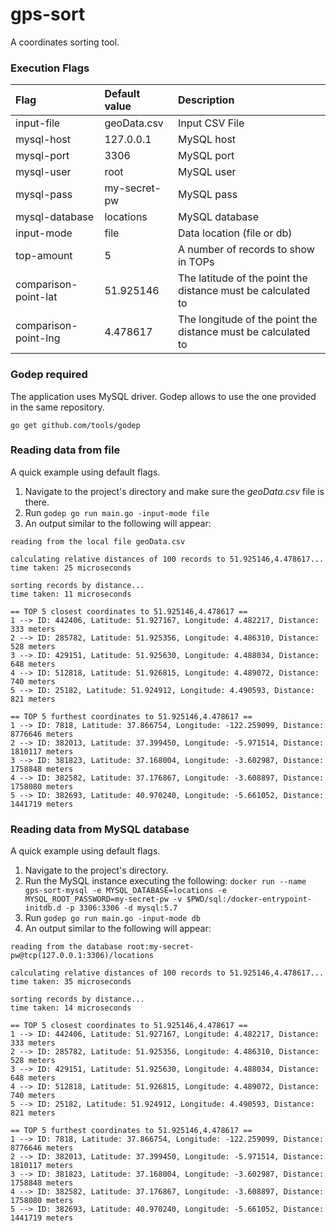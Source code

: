 # gps-sort

A coordinates sorting tool.

### Execution Flags

|Flag|Default value|Description|
|:----|:---|:---|
|input-file|geoData.csv|Input CSV File|
|mysql-host|127.0.0.1|MySQL host|
|mysql-port|3306|MySQL port|
|mysql-user|root|MySQL user|
|mysql-pass|my-secret-pw|MySQL pass|
|mysql-database|locations|MySQL database|
|input-mode|file|Data location (file or db)|
|top-amount|5|A number of records to show in TOPs|
|comparison-point-lat|51.925146|The latitude of the point the distance must be calculated to|
|comparison-point-lng|4.478617|The longitude of the point the distance must be calculated to|

### Godep required

The application uses MySQL driver. Godep allows to use the one provided in the same repository.

```
go get github.com/tools/godep
```

### Reading data from file

A quick example using default flags.

1. Navigate to the project's directory and make sure the *geoData.csv* file is there.
2. Run `godep go run main.go -input-mode file`
3. An output similar to the following will appear:
```
reading from the local file geoData.csv

calculating relative distances of 100 records to 51.925146,4.478617...
time taken: 25 microseconds

sorting records by distance...
time taken: 11 microseconds

== TOP 5 closest coordinates to 51.925146,4.478617 ==
1 --> ID: 442406, Latitude: 51.927167, Longitude: 4.482217, Distance: 333 meters
2 --> ID: 285782, Latitude: 51.925356, Longitude: 4.486310, Distance: 528 meters
3 --> ID: 429151, Latitude: 51.925630, Longitude: 4.488034, Distance: 648 meters
4 --> ID: 512818, Latitude: 51.926815, Longitude: 4.489072, Distance: 740 meters
5 --> ID: 25182, Latitude: 51.924912, Longitude: 4.490593, Distance: 821 meters

== TOP 5 furthest coordinates to 51.925146,4.478617 ==
1 --> ID: 7818, Latitude: 37.866754, Longitude: -122.259099, Distance: 8776646 meters
2 --> ID: 382013, Latitude: 37.399450, Longitude: -5.971514, Distance: 1810117 meters
3 --> ID: 381823, Latitude: 37.168004, Longitude: -3.602987, Distance: 1758848 meters
4 --> ID: 382582, Latitude: 37.176867, Longitude: -3.608897, Distance: 1758080 meters
5 --> ID: 382693, Latitude: 40.970240, Longitude: -5.661052, Distance: 1441719 meters
```

### Reading data from MySQL database

A quick example using default flags.

1. Navigate to the project's directory.
2. Run the MySQL instance executing the following: `docker run --name gps-sort-mysql -e MYSQL_DATABASE=locations -e MYSQL_ROOT_PASSWORD=my-secret-pw -v $PWD/sql:/docker-entrypoint-initdb.d -p 3306:3306 -d mysql:5.7`
3. Run `godep go run main.go -input-mode db`
4. An output similar to the following will appear:
```
reading from the database root:my-secret-pw@tcp(127.0.0.1:3306)/locations

calculating relative distances of 100 records to 51.925146,4.478617...
time taken: 35 microseconds

sorting records by distance...
time taken: 14 microseconds

== TOP 5 closest coordinates to 51.925146,4.478617 ==
1 --> ID: 442406, Latitude: 51.927167, Longitude: 4.482217, Distance: 333 meters
2 --> ID: 285782, Latitude: 51.925356, Longitude: 4.486310, Distance: 528 meters
3 --> ID: 429151, Latitude: 51.925630, Longitude: 4.488034, Distance: 648 meters
4 --> ID: 512818, Latitude: 51.926815, Longitude: 4.489072, Distance: 740 meters
5 --> ID: 25182, Latitude: 51.924912, Longitude: 4.490593, Distance: 821 meters

== TOP 5 furthest coordinates to 51.925146,4.478617 ==
1 --> ID: 7818, Latitude: 37.866754, Longitude: -122.259099, Distance: 8776646 meters
2 --> ID: 382013, Latitude: 37.399450, Longitude: -5.971514, Distance: 1810117 meters
3 --> ID: 381823, Latitude: 37.168004, Longitude: -3.602987, Distance: 1758848 meters
4 --> ID: 382582, Latitude: 37.176867, Longitude: -3.608897, Distance: 1758080 meters
5 --> ID: 382693, Latitude: 40.970240, Longitude: -5.661052, Distance: 1441719 meters
```
